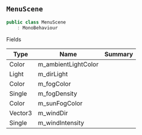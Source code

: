 ## `MenuScene`

```csharp
public class MenuScene
    : MonoBehaviour

```

Fields

| Type | Name | Summary | 
| --- | --- | --- | 
| Color | m_ambientLightColor |  | 
| Light | m_dirLight |  | 
| Color | m_fogColor |  | 
| Single | m_fogDensity |  | 
| Color | m_sunFogColor |  | 
| Vector3 | m_windDir |  | 
| Single | m_windIntensity |  | 


